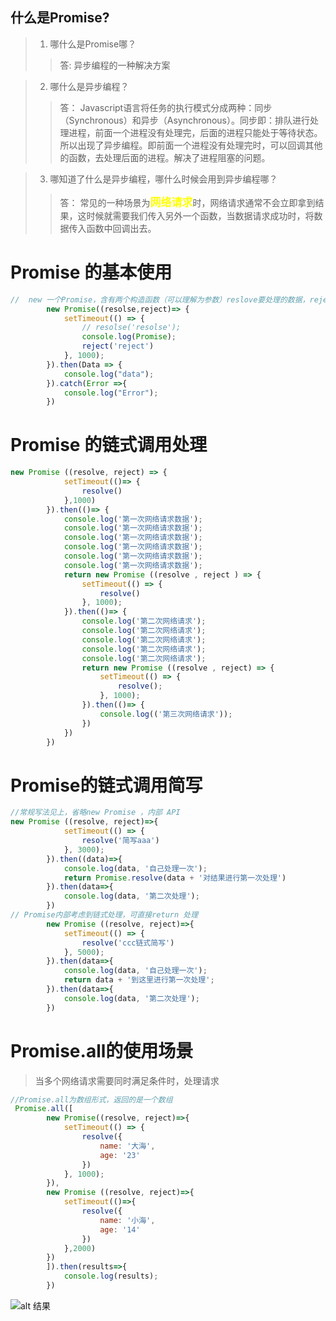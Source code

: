 ## 什么是Promise?

> 1. 哪什么是Promise哪？
>
> > 答: 异步编程的一种解决方案

> 2. 哪什么是异步编程？
>
> >答： Javascript语言将任务的执行模式分成两种：同步（Synchronous）和异步（Asynchronous）。同步即：排队进行处理进程，前面一个进程没有处理完，后面的进程只能处于等待状态。所以出现了异步编程。即前面一个进程没有处理完时，可以回调其他的函数，去处理后面的进程。解决了进程阻塞的问题。

> 3. 哪知道了什么是异步编程，哪什么时候会用到异步编程哪？
>
> > 答： 常见的一种场景为<strong style="color: yellow;font-size:17px">网络请求</strong>时，网络请求通常不会立即拿到结果，这时候就需要我们传入另外一个函数，当数据请求成功时，将数据传入函数中回调出去。 

# Promise 的基本使用
```js
//  new 一个Promise，含有两个构造函数（可以理解为参数）reslove要处理的数据，reject抛出错误提示。Es6语法。
        new Promise((resolse,reject)=> {
            setTimeout(() => {
                // resolse('resolse');
                console.log(Promise);
                reject('reject')
            }, 1000);
        }).then(Data => {
            console.log("data");
        }).catch(Error =>{
            console.log("Error");
        })
```
# Promise 的链式调用处理

```js
new Promise ((resolve, reject) => {
            setTimeout(()=> {
                resolve()
            },1000)
        }).then(()=> {
            console.log('第一次网络请求数据');
            console.log('第一次网络请求数据');
            console.log('第一次网络请求数据');
            console.log('第一次网络请求数据');
            console.log('第一次网络请求数据');
            console.log('第一次网络请求数据');
            return new Promise ((resolve , reject ) => {
                setTimeout(() => {
                    resolve()
                }, 1000);
            }).then(()=> {
                console.log('第二次网络请求');
                console.log('第二次网络请求');
                console.log('第二次网络请求');
                console.log('第二次网络请求');
                console.log('第二次网络请求');
                return new Promise ((resolve , reject) => {
                    setTimeout(() => {
                        resolve();
                    }, 1000);
                }).then(()=> {
                    console.log(('第三次网络请求'));
                })
            })
        })
```
# Promise的链式调用简写
```js
//常规写法见上，省略new Promise ，内部 API
new Promise ((resolve, reject)=>{
            setTimeout(() => {
                resolve('简写aaa')
            }, 3000);
        }).then((data)=>{
            console.log(data, '自己处理一次');
            return Promise.resolve(data + '对结果进行第一次处理')
        }).then(data=>{
            console.log(data, '第二次处理');
        })
// Promise内部考虑到链式处理，可直接return 处理
        new Promise ((resolve, reject)=>{
            setTimeout(() => {
                resolve('ccc链式简写')
            }, 5000);
        }).then(data=>{
            console.log(data, '自己处理一次');
            return data + '到这里进行第一次处理';
        }).then(data=>{
            console.log(data, '第二次处理');
        })
```
# Promise.all的使用场景
> 当多个网络请求需要同时满足条件时，处理请求
```js
//Promise.all为数组形式，返回的是一个数组
 Promise.all([
        new Promise((resolve, reject)=>{
            setTimeout(() => {
                resolve({
                    name: '大海',
                    age: '23'
                })
            }, 1000);
        }),
        new Promise ((resolve, reject)=>{
            setTimeout(()=>{
                resolve({
                    name: '小海',
                    age: '14'
                })
            },2000)
        })
        ]).then(results=>{
            console.log(results);
        })
```
![alt 结果](https://picgo.dujinhai.top/img/20210808212654.png)